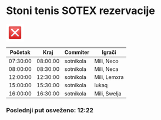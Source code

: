 
<h1>Stoni tenis SOTEX rezervacije</h1>

<img src="assets/cross.png" height="48px" />

<table>
    <thead>
        <th>Početak</th>
        <th>Kraj</th>
        <th>Commiter</th>
        <th>Igrači</th>
    </thead>
    <tbody><tr>
            <td>07:30:00</td>
            <td>08:00:00</td>
            <td>sotnikola</td>
            <td>Mili, Neco</td>
        </tr><tr>
            <td>08:00:00</td>
            <td>08:30:00</td>
            <td>sotnikola</td>
            <td>Mili, Neca</td>
        </tr><tr>
            <td>12:00:00</td>
            <td>12:30:00</td>
            <td>sotnikola</td>
            <td>Mili, Lemxra</td>
        </tr><tr>
            <td>15:00:00</td>
            <td>15:30:00</td>
            <td>sotnikola</td>
            <td>lukaq</td>
        </tr><tr>
            <td>16:00:00</td>
            <td>16:30:00</td>
            <td>sotnikola</td>
            <td>Mili, Swelja</td>
        </tr></tbody>
</table>
<h3>Poslednji put osveženo: 12:22</h3>
